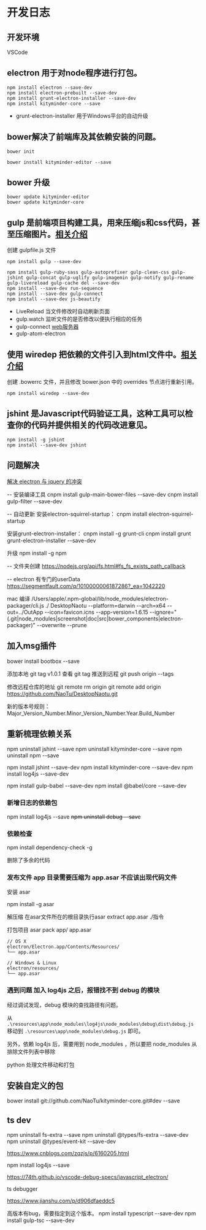 # 开发日志

## 开发环境
VSCode


## electron 用于对node程序进行打包。
```
npm install electron --save-dev
npm install electron-prebuilt --save-dev
npm install grunt-electron-installer --save-dev
npm install kityminder-core --save
```
- grunt-electron-installer 用于Windows平台的自动升级


## bower解决了前端库及其依赖安装的问题。
``` bower
bower init

bower install kityminder-editor --save
```

## bower 升级
``` bower
bower update kityminder-editor
bower update kityminder-core
```


## gulp 是前端项目构建工具，用来压缩js和css代码，甚至压缩图片。[相关介绍](http://markpop.github.io/2014/09/17/Gulp入门教程)
创建 gulpfile.js 文件
```
npm install gulp --save-dev

npm install gulp-ruby-sass gulp-autoprefixer gulp-clean-css gulp-jshint gulp-concat gulp-uglify gulp-imagemin gulp-notify gulp-rename gulp-livereload gulp-cache del --save-dev
npm install --save-dev run-sequence
npm install --save-dev gulp-connect
npm install --save-dev js-beautify
```
- LiveReload 当文件修改时自动刷新页面
- gulp.watch 监听文件的是否修改以便执行相应的任务
- gulp-connect [web服务器](https://github.com/AveVlad/gulp-connect/)
- gulp-atom-electron 


## 使用 wiredep 把依赖的文件引入到html文件中。[相关介绍](http://www.tuicool.com/articles/2qQbMnN)
创建 .bowerrc 文件，并且修改 bower.json 中的 overrides 节点进行重新引用。
```
npm install wiredep --save-dev
```


## jshint 是Javascript代码验证工具，这种工具可以检查你的代码并提供相关的代码改进意见。
``` 
npm install -g jshint
npm install --save-dev jshint
``` 



## 问题解决
[解决 electron 与 jquery 的冲突](http://stackoverflow.com/questions/30271011/electron-jquery-errors)


-- 安装编译工具
cnpm install gulp-main-bower-files --save-dev
cnpm install gulp-filter --save-dev

-- 自动更新
安装electron-squirrel-startup：
cnpm install electron-squirrel-startup

安装grunt-electron-installer：
cnpm install -g grunt-cli
cnpm install grunt grunt-electron-installer --save-dev

升级
npm install -g npm

-- 文件夹创建
https://nodejs.org/api/fs.html#fs_fs_exists_path_callback

-- electron 有专门的userData
https://segmentfault.com/q/1010000006187286?_ea=1042220

mac 编译
/Users/apple/.npm-global/lib/node_modules/electron-packager/cli.js ./ DesktopNaotu --platform=darwin --arch=x64 --out=../OutApp --icon=favicon.icns --app-version=1.6.15 --ignore="(.git|node_modules|screenshot|doc|src|bower_components|electron-packager)" --overwrite --prune

## 加入msg插件

bower install bootbox --save

添加本地 git tag v1.0.1
查看 git tag
推送到远程 git push origin --tags

修改远程仓库的地址
git remote rm origin
git remote add origin https://github.com/NaoTu/DesktopNaotu.git

新的版本号规则：
Major_Version_Number.Minor_Version_Number.Year.Build_Number

## 重新梳理依赖关系

npm uninstall jshint --save
npm uninstall kityminder-core --save
npm uninstall npm --save

npm install jshint --save-dev
npm install kityminder-core --save-dev
npm install log4js --save-dev

npm install gulp-babel --save-dev
npm install @babel/core --save-dev

### 新增日志的依赖包

npm install log4js --save
~~npm uninstall debug --save~~

### 依赖检查

npm install dependency-check -g

删除了多余的代码

### 发布文件 app 目录需要压缩为 app.asar 不应该出现代码文件

安装 asar

npm install -g asar

解压缩
在asar文件所在的根目录执行asar extract app.asar ./指令

打包项目
asar pack app/ app.asar

``` text
// OS X
electron/Electron.app/Contents/Resources/
└── app.asar

// Windows & Linux
electron/resources/
└── app.asar
```

### 遇到问题 加入 log4js 之后，报错找不到 debug 的模块

经过调试发现，debug 模块的查找路径有问题。

从 `.\resources\app\node_modules\log4js\node_modules\debug\dist\debug.js` 移动到 `.\resources\app\node_modules\debug.js` 即可。

另外，依赖 log4js 后，需要用到 node_modules ，所以要把 node_modules 从排除文件列表中移除

python 处理文件移动和打包

## 安装自定义的包

bower install git://github.com/NaoTu/kityminder-core.git#dev --save

## ts dev

npm uninstall fs-extra --save
npm uninstall @types/fs-extra --save-dev
npm uninstall @types/event-kit --save-dev

https://www.cnblogs.com/zqzjs/p/6160205.html

npm install log4js --save

https://74th.github.io/vscode-debug-specs/javascript_electron/

ts debugger

https://www.jianshu.com/p/d906dfaeddc5

高版本有bug，需要指定到这个版本。
npm install typescript --save-dev
npm install gulp-tsc --save-dev
